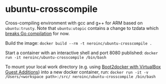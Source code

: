 ubuntu-crosscompile
===================
Cross-compiling environment with gcc and g++ for ARM based on `ubuntu:trusty`.
Note that `ubuntu:utopic` contains a change to tzdata which [breaks Go compilation](https://code.google.com/p/go/issues/detail?id=8547) for now.

Build the image:
`docker build --rm -t neroinc/ubuntu-crosscompile .`

Start a container with an interactive shell and port 8080 published:
`docker run -it neroinc/ubuntu-crosscompile /bin/bash`

To mount your local work directory (e.g. using 
[Boot2docker with VirtualBox Guest Additions](https://medium.com/boot2docker-lightweight-linux-for-docker/boot2docker-together-with-virtualbox-guest-additions-da1e3ab2465c))
into a new docker container, run:
`docker run -it -v /Users/<workspace path>:/src/ neroinc/ubuntu-crosscompile /bin/bash`
